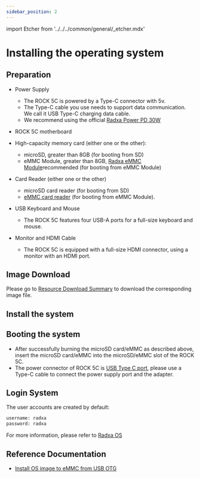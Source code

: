 ```yaml
---
sidebar_position: 2
---
```


import Etcher from '../../../common/general/\_etcher.mdx'

# Installing the operating system

## Preparation

- Power Supply

  - The ROCK 5C is powered by a Type-C connector with 5v.
  - The Type-C cable you use needs to support data communication. We call it USB Type-C charging data cable.
  - We recommend using the official [Radxa Power PD 30W](../accessories/pd-30w)

- ROCK 5C motherboard

- High-capacity memory card (either one or the other):

  - microSD, greater than 8GB (for booting from SD)
  - eMMC Module, greater than 8GB, [Radxa eMMC Module](../accessories/emmc_module)recommended (for booting from eMMC Module)

- Card Reader (either one or the other)

  - microSD card reader (for booting from SD)
  - [eMMC card reader](../accessories/emmc_reader) (for booting from eMMC Module).

- USB Keyboard and Mouse

  - The ROCK 5C features four USB-A ports for a full-size keyboard and mouse.

- Monitor and HDMI Cable

  - The ROCK 5C is equipped with a full-size HDMI connector, using a monitor with an HDMI port.

## Image Download

Please go to [Resource Download Summary](./download) to download the corresponding image file.

## Install the system

<Etcher model="rock5c" />

## Booting the system

- After successfully burning the microSD card/eMMC as described above, insert the microSD card/eMMC into the microSD/eMMC slot of the ROCK 5C.
- The power connector of ROCK 5C is [USB Type C port](../hardware-design/hardware-interface), please use a Type-C cable to connect the power supply port and the adapter.

## Login System

The user accounts are created by default:

```bash
username: radxa
password: radxa
```

For more information, please refer to [Radxa OS](../radxa-os/)

## Reference Documentation

- [Install OS image to eMMC from USB OTG](../low-level-dev/install-os-via-usb-otg)
